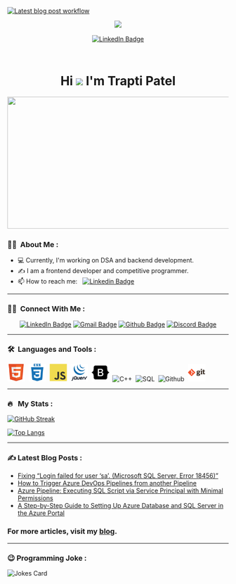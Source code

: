 [![Latest blog post workflow](https://github.com/ShekharTarare/ShekharTarare/actions/workflows/blog-post-workflow.yml/badge.svg)](https://github.com/ShekharTarare/ShekharTarare/actions/workflows/blog-post-workflow.yml)
<p align="center"><img src="https://media.giphy.com/media/M9gbBd9nbDrOTu1Mqx/giphy.gif" width="100"/></p>
<p align="center"> 
<p align="center">
<a href="https://www.linkedin.com/in/trapti-patel-12454923a/"><img src="https://img.shields.io/badge/LinkedIn-blue?style=for-the-badge&logo=linkedin&logoColor=white" alt="LinkedIn Badge"></a>
</p>
<!--<p align="center">
<a href="https://www.buymeacoffee.com/shekhartarS" target="_blank"><img src="https://cdn.buymeacoffee.com/buttons/default-orange.png" alt="Buy Me A Coffee" height="41" width="174"></a>
</p>-->
<p align="center"><img src="https://komarev.com/ghpvc/?username=ShekharTarare&style=flat-square&color=blue" alt=""></p>

<h1 align="center">Hi <img src="https://media.giphy.com/media/hvRJCLFzcasrR4ia7z/giphy.gif" width="40"> I'm Trapti Patel</h1>

<p align="center"><img src="https://media.giphy.com/media/dWesBcTLavkZuG35MI/giphy.gif" width="600" height="300"  /></p>

### :man_technologist: &nbsp;About Me :

- 💻 Currently, I'm working on DSA and backend development.
- ✍️ I am a frontend developer and competitive programmer.
- 📫 How to reach me: &nbsp; [![Linkedin Badge](https://img.shields.io/badge/-trapti-blue?style=flat&logo=Linkedin&logoColor=white)]([https://www.linkedin.com/in/trapti-patel-12454923a/])

---

### :man_technologist: &nbsp;Connect With Me :
<p align="center">
<a href="https://www.linkedin.com/in/trapti-patel-12454923a/"><img src="https://img.shields.io/badge/LinkedIn-blue?style=for-the-badge&logo=linkedin&logoColor=white" alt="LinkedIn Badge"></a>
<a href="https://www.linkedin.com/in/trapti-patel-12454923a/"><img src="https://img.shields.io/badge/gmail-red?style=for-the-badge&logo=Gmail&logoColor=white" alt="Gmail Badge"></a>
<a href="https://www.linkedin.com/in/trapti-patel-12454923a/"><img src="https://img.shields.io/badge/Github-black?style=for-the-badge&logo=Github&logoColor=white" alt="Github Badge"></a>
<a href="https://www.linkedin.com/in/trapti-patel-12454923a/"><img src="https://img.shields.io/badge/Discord-blue?style=for-the-badge&logo=Discord&logoColor=white" alt="Discord Badge"></a>


</p>

---

### 🛠 &nbsp;Languages and Tools :

<p>
<img src="https://github.com/devicons/devicon/blob/master/icons/html5/html5-original.svg" title="HTML5" alt="HTML" width="40" height="40"/>&nbsp;
<img src="https://github.com/devicons/devicon/blob/master/icons/css3/css3-plain-wordmark.svg"  title="CSS3" alt="CSS" width="40" height="40"/>&nbsp;
<img src="https://github.com/devicons/devicon/blob/master/icons/javascript/javascript-original.svg" title="JavaScript" alt="JavaScript" width="40" height="40"/>&nbsp;
<img src="https://github.com/devicons/devicon/blob/master/icons/jquery/jquery-original-wordmark.svg" title="jQuery" alt="jQuery" width="40" height="40"/>&nbsp;
<img src="https://github.com/devicons/devicon/blob/master/icons/bootstrap/bootstrap-plain.svg" title="Bootstrap" alt="Bootstrap" width="40" height="40"/>&nbsp;
<img src="https://github.com/devicons/devicon/blob/master/icons/c++/c++-original-wordmark.svg" title="C++"  alt="C++" width="40" height="40"/>&nbsp;
<img src="https://github.com/devicons/devicon/blob/master/icons/sql/sql-original-wordmark.svg" title="SQL" alt="SQL" width="40" height="40"/>&nbsp;
<img src="https://www.vectorlogo.zone/logos/github/github-icon.svg" title="Github"  alt="Github" width="40" height="40"/>&nbsp;
<img src="https://github.com/devicons/devicon/blob/master/icons/git/git-original-wordmark.svg" title="Git" **alt="Git" width="40" height="40"/>&nbsp;




</p>

---

### 🔥 &nbsp; My Stats :

[![GitHub Streak](http://github-readme-streak-stats.herokuapp.com?user=ShekharTarare&theme=dark)](https://git.io/streak-stats)


[![Top Langs](https://github-readme-stats.vercel.app/api/top-langs/?username=ShekharTarare&layout=compact&theme=vision-friendly-dark)](https://github.com/anuraghazra/github-readme-stats)

---

### :writing_hand: Latest Blog Posts :

<!-- BLOG-POST-LIST:START -->
- [Fixing “Login failed for user ‘sa’. &lpar;Microsoft SQL Server, Error 18456&rpar;”](https://medium.com/@shekhartarare/fixing-login-failed-for-user-sa-microsoft-sql-server-error-18456-70d90f51e33e?source=rss-1ce282e5986c------2)
- [How to Trigger Azure DevOps Pipelines from another Pipeline](https://medium.com/@shekhartarare/how-to-trigger-azure-devops-pipelines-from-another-pipeline-ffe8f600e3f6?source=rss-1ce282e5986c------2)
- [Azure Pipeline: Executing SQL Script via Service Principal with Minimal Permissions](https://medium.com/@shekhartarare/azure-pipeline-executing-sql-script-via-service-principal-with-minimal-permissions-a8c452e11823?source=rss-1ce282e5986c------2)
- [A Step-by-Step Guide to Setting Up Azure Database and SQL Server in the Azure Portal](https://medium.com/@shekhartarare/a-step-by-step-guide-to-setting-up-azure-database-and-sql-server-in-the-azure-portal-e4da06bb76f9?source=rss-1ce282e5986c------2)
<!-- BLOG-POST-LIST:END -->
### For more articles, visit my [blog](https://shekhartarare.com).
---

### 😉 Programming Joke :
<!-- Markdown -->
![Jokes Card](https://readme-jokes.vercel.app/api)
